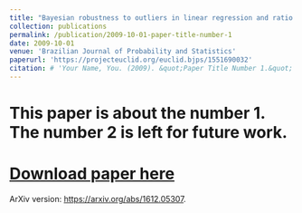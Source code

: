 ```yaml
---
title: "Bayesian robustness to outliers in linear regression and ratio estimation"
collection: publications
permalink: /publication/2009-10-01-paper-title-number-1
date: 2009-10-01
venue: 'Brazilian Journal of Probability and Statistics'
paperurl: 'https://projecteuclid.org/euclid.bjps/1551690032'
citation: # 'Your Name, You. (2009). &quot;Paper Title Number 1.&quot; <i>Journal 1</i>. 1(1).'
---
```

# This paper is about the number 1. The number 2 is left for future work.

# [Download paper here](http://academicpages.github.io/files/paper1.pdf)

ArXiv version: https://arxiv.org/abs/1612.05307.

